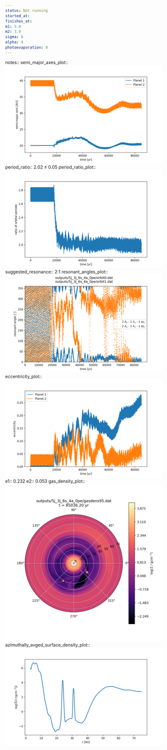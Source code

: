 ```yaml
---
status: Not running
started_at:
finishes_at:
m1: 5.0
m2: 3.0
sigma: 6
alpha: 4
photoevaporation: 0
---
```


notes::
semi_major_axes_plot:: ![semi_major_axes_5j_3j_6s_4a_0pe.png](plots/semi_major_axes/semi_major_axes_5j_3j_6s_4a_0pe.png)
period_ratio:: 2.02 ± 0.05
period_ratio_plot:: ![period_ratio_5j_3j_6s_4a_0pe.png](plots/period_ratio/period_ratio_5j_3j_6s_4a_0pe.png)
suggested_resonance:: 2:1
resonant_angles_plot:: ![resonant_angles_5j_3j_6s_4a_0pe.png](plots/resonant_angles/resonant_angles_5j_3j_6s_4a_0pe.png)
eccentricity_plot:: ![eccentricity_5j_3j_6s_4a_0pe.png](plots/eccentricity/eccentricity_5j_3j_6s_4a_0pe.png)
e1:: 0.232
e2:: 0.053
gas_density_plot:: ![gas_density_5j_3j_6s_4a_0pe.png](plots/gas_density/gas_density_5j_3j_6s_4a_0pe.png)
azimuthally_avged_surface_density_plot:: ![azimuthally_avged_surface_density_5j_3j_6s_4a_0pe.png](plots/azimuthally_avged_surface_density/azimuthally_avged_surface_density_5j_3j_6s_4a_0pe.png)
